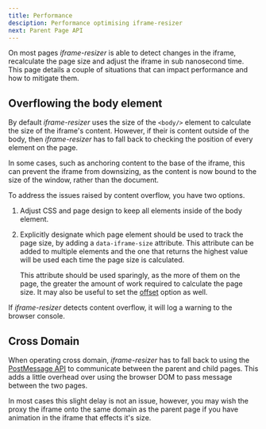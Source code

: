 ```yaml
---
title: Performance
desciption: Performance optimising iframe-resizer
next: Parent Page API
---
```


On most pages _iframe-resizer_ is able to detect changes in the iframe, recalculate
the page size and adjust the iframe in sub nanosecond time. This page details a couple
of situations that can impact performance and how to mitigate them.

## Overflowing the body element

By default _iframe-resizer_ uses the size of the `<body/>` element to calculate the size
of the iframe's content. However, if their is content outside of the body, then
_iframe-resizer_ has to fall back to checking the position of every element on the page.

In some cases, such as anchoring content to the base of the iframe, this can prevent the
iframe from downsizing, as the content is now bound to the size of the window, rather
than the document.

To address the issues raised by content overflow, you have two options.

1. Adjust CSS and page design to keep all elements inside of the body element.

2. Explicitly designate which page element should be used to track the page size, by adding
   a `data-iframe-size` attribute. This attribute can be added to multiple elements and the
   one that returns the highest value will be used each time the page size is calculated.

   This attribute should be used sparingly, as the more of them on the page, the greater the
   amount of work required to calculate the page size. It may also be useful to set the [offset](/api/parent#offset) option as well.

If _iframe-resizer_ detects content overflow, it will log a warning to the browser console.

## Cross Domain

When operating cross domain, _iframe-resizer_ has to fall back to using the
[PostMessage API](https://developer.mozilla.org/en-US/docs/Web/API/Window/postMessage)
to communicate between the parent and child pages. This adds a little overhead over
using the browser DOM to pass message between the two pages.

In most cases this slight delay is not an issue, however, you may wish the proxy the
iframe onto the same domain as the parent page if you have animation in the iframe that
effects it's size.

